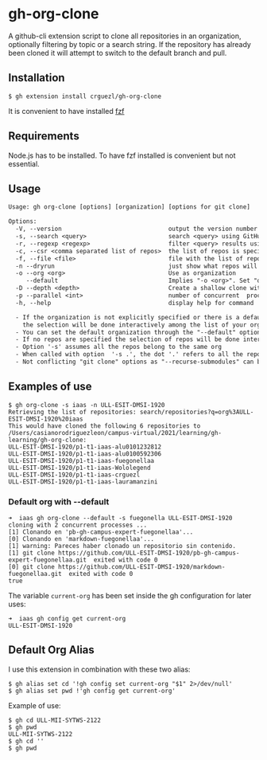 # gh-org-clone

A github-cli extension script to clone all repositories in an organization, optionally filtering by topic or a search string. If the repository has already been cloned it will attempt to switch to the default branch and pull.

## Installation

```
$ gh extension install crguezl/gh-org-clone
```

It is convenient to have installed [fzf](https://github.com/junegunn/fzf/blob/master/README.md)

## Requirements

Node.js has to be installed.
To have fzf installed is convenient but not essential.

## Usage

```txt
Usage: gh org-clone [options] [organization] [options for git clone]

Options:
  -V, --version                              output the version number
  -s, --search <query>                       search <query> using GitHub Search API
  -r, --regexp <regexp>                      filter <query> results using <regexp>
  -c, --csr <comma separated list of repos>  the list of repos is specified as a comma separated list
  -f, --file <file>                          file with the list of repos, one per line
  -n --dryrun                                just show what repos will be cloned
  -o --org <org>                             Use as organization
     --default                               Implies "-o <org>". Set "org" as default organization for future uses
  -D --depth <depth>                         Create a shallow clone with a history truncated to <depth> number of commits
  -p --parallel <int>                        number of concurrent  processes during the cloning stage (default: 2)
  -h, --help                                 display help for command

  - If the organization is not explicitly specified or there is a default org,
    the selection will be done interactively among the list of your organizations
  - You can set the default organization through the "--default" option for future uses of this program
  - If no repos are specified the selection of repos will be done interactively among the repos in the org
  - Option '-s' assumes all the repos belong to the same org
  - When called with option  '-s .', the dot '.' refers to all the repos.  fzf will be open to select the repos
  - Not conflicting "git clone" options as "--recurse-submodules" can be passed as additional options
```

## Examples of use

```
$ gh org-clone -s iaas -n ULL-ESIT-DMSI-1920
Retrieving the list of repositories: search/repositories?q=org%3AULL-ESIT-DMSI-1920%20iaas
This would have cloned the following 6 repositories to /Users/casianorodriguezleon/campus-virtual/2021/learning/gh-learning/gh-org-clone:
ULL-ESIT-DMSI-1920/p1-t1-iaas-alu0101232812
ULL-ESIT-DMSI-1920/p1-t1-iaas-alu0100592306
ULL-ESIT-DMSI-1920/p1-t1-iaas-fuegonellaa
ULL-ESIT-DMSI-1920/p1-t1-iaas-Wololegend
ULL-ESIT-DMSI-1920/p1-t1-iaas-crguezl
ULL-ESIT-DMSI-1920/p1-t1-iaas-lauramanzini
```

### Default org with --default

```
➜  iaas gh org-clone --default -s fuegonella ULL-ESIT-DMSI-1920
cloning with 2 concurrent processes ...
[1] Clonando en 'pb-gh-campus-expert-fuegonellaa'...
[0] Clonando en 'markdown-fuegonellaa'...
[1] warning: Pareces haber clonado un repositorio sin contenido.
[1] git clone https://github.com/ULL-ESIT-DMSI-1920/pb-gh-campus-expert-fuegonellaa.git  exited with code 0
[0] git clone https://github.com/ULL-ESIT-DMSI-1920/markdown-fuegonellaa.git  exited with code 0
true
```

The variable `current-org` has been set inside the gh configuration for later uses:

```
➜  iaas gh config get current-org
ULL-ESIT-DMSI-1920
```

## Default Org Alias

I use this extension in combination with these two alias:

```
$ gh alias set cd '!gh config set current-org "$1" 2>/dev/null'
$ gh alias set pwd !'gh config get current-org'
```

Example of use: 

```
$ gh cd ULL-MII-SYTWS-2122
$ gh pwd
ULL-MII-SYTWS-2122
$ gh cd ''
$ gh pwd
```